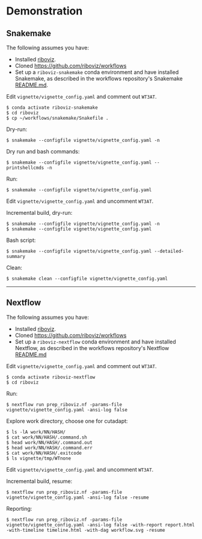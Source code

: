 # Demonstration

## Snakemake

The following assumes you have:

* Installed [riboviz](https://github.com/riboviz/riboviz).
* Cloned https://github.com/riboviz/workflows
* Set up a `riboviz-snakemake` conda environment and have installed Snakemake, as described in the workflows repository's Snakemake [README.md](https://github.com/riboviz/workflows/blob/master/snakemake/README.md).

Edit `vignette/vignette_config.yaml` and comment out `WT3AT`.

```console
$ conda activate riboviz-snakemake
$ cd riboviz
$ cp ~/workflows/snakemake/Snakefile .
```

Dry-run:

```console
$ snakemake --configfile vignette/vignette_config.yaml -n
```

Dry run and bash commands:

```console
$ snakemake --configfile vignette/vignette_config.yaml --printshellcmds -n
```

Run:

```console
$ snakemake --configfile vignette/vignette_config.yaml
```

Edit `vignette/vignette_config.yaml` and uncomment `WT3AT`.

Incremental build, dry-run:

```console
$ snakemake --configfile vignette/vignette_config.yaml -n
$ snakemake --configfile vignette/vignette_config.yaml
```

Bash script:

```console
$ snakemake --configfile vignette/vignette_config.yaml --detailed-summary
```

Clean:

```console
$ snakemake clean --configfile vignette/vignette_config.yaml
```

---

## Nextflow

The following assumes you have:

* Installed [riboviz](https://github.com/riboviz/riboviz).
* Cloned https://github.com/riboviz/workflows
* Set up a `riboviz-nextflow` conda environment and have installed Nextflow, as described in the workflows repository's Nextflow [README.md](https://github.com/riboviz/workflows/blob/master/nextflow/README.md)

Edit `vignette/vignette_config.yaml` and comment out `WT3AT`.

```console
$ conda activate riboviz-nextflow
$ cd riboviz
```

Run:

```console
$ nextflow run prep_riboviz.nf -params-file vignette/vignette_config.yaml -ansi-log false
```

Explore work directory, choose one for cutadapt:

```console
$ ls -lA work/NN/HASH/
$ cat work/NN/HASH/.command.sh 
$ head work/NN/HASH/.command.out 
$ head work/NN/HASH/.command.err 
$ cat work/NN/HASH/.exitcode
$ ls vignette/tmp/WTnone
```

Edit `vignette/vignette_config.yaml` and uncomment `WT3AT`.

Incremental build, resume:

```console
$ nextflow run prep_riboviz.nf -params-file vignette/vignette_config.yaml -ansi-log false -resume
```

Reporting:

```console
$ nextflow run prep_riboviz.nf -params-file vignette/vignette_config.yaml -ansi-log false -with-report report.html -with-timeline timeline.html -with-dag workflow.svg -resume
```
